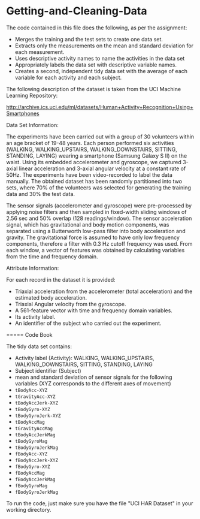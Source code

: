 Getting-and-Cleaning-Data
=========================

The code contained in this file does the following, as per the assignment:


* Merges the training and the test sets to create one data set.
* Extracts only the measurements on the mean and standard deviation for each measurement. 
* Uses descriptive activity names to name the activities in the data set
* Appropriately labels the data set with descriptive variable names. 
* Creates a second, independent tidy data set with the average of each variable for each activity and each subject. 

The following description of the dataset is taken from the UCI Machine Learning Repository:

http://archive.ics.uci.edu/ml/datasets/Human+Activity+Recognition+Using+Smartphones

Data Set Information:

The experiments have been carried out with a group of 30 volunteers within an age bracket of 19-48 years. Each person performed six activities (WALKING, WALKING_UPSTAIRS, WALKING_DOWNSTAIRS, SITTING, STANDING, LAYING) wearing a smartphone (Samsung Galaxy S II) on the waist. Using its embedded accelerometer and gyroscope, we captured 3-axial linear acceleration and 3-axial angular velocity at a constant rate of 50Hz. The experiments have been video-recorded to label the data manually. The obtained dataset has been randomly partitioned into two sets, where 70% of the volunteers was selected for generating the training data and 30% the test data.

The sensor signals (accelerometer and gyroscope) were pre-processed by applying noise filters and then sampled in fixed-width sliding windows of 2.56 sec and 50% overlap (128 readings/window). The sensor acceleration signal, which has gravitational and body motion components, was separated using a Butterworth low-pass filter into body acceleration and gravity. The gravitational force is assumed to have only low frequency components, therefore a filter with 0.3 Hz cutoff frequency was used. From each window, a vector of features was obtained by calculating variables from the time and frequency domain.


Attribute Information:

For each record in the dataset it is provided:
- Triaxial acceleration from the accelerometer (total acceleration) and the estimated body acceleration.
- Triaxial Angular velocity from the gyroscope.
- A 561-feature vector with time and frequency domain variables.
- Its activity label.
- An identifier of the subject who carried out the experiment. 

=====
Code Book

The tidy data set contains:

  * Activity label (Activity): WALKING, WALKING_UPSTAIRS, WALKING_DOWNSTAIRS, SITTING, STANDING, LAYING
  * Subject identifier (Subject)
  * mean and standard deviation of sensor signals for the following variables (XYZ corresponds to the different axes of movement)
  * `tBodyAcc-XYZ`
  * `tGravityAcc-XYZ`
  * `tBodyAccJerk-XYZ`
  * `tBodyGyro-XYZ`
  * `tBodyGyroJerk-XYZ`
  * `tBodyAccMag`
  * `tGravityAccMag`
  * `tBodyAccJerkMag`
  * `tBodyGyroMag`
  * `tBodyGyroJerkMag`
  * `fBodyAcc-XYZ`
  * `fBodyAccJerk-XYZ`
  * `fBodyGyro-XYZ`
  * `fBodyAccMag`
  * `fBodyAccJerkMag`
  * `fBodyGyroMag`
  * `fBodyGyroJerkMag`
  
To run the code, just make sure you have the file "UCI HAR Dataset" in your working directory.
